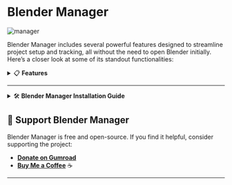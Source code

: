 # Blender Manager

![manager](https://github.com/user-attachments/assets/7f1728df-498a-4c75-b81f-96ba8ba268e2)

Blender Manager includes several powerful features designed to streamline project setup and tracking, all without the need to open Blender initially. Here’s a closer look at some of its standout functionalities:

<details>
<summary>📋 <strong>Features</strong></summary>

### 1. **Project Time Tracking**
Blender Manager automatically tracks the time spent on each project, giving users a clear view of their work hours. This feature is integrated directly into the **Recent Projects** section, displaying the total time spent on a project. Users can monitor their productivity and get a detailed breakdown of working hours for each project, making it an excellent tool for both personal time management and client billing.

### 2. **Recent Projects Overview**
The **Recent Projects** feature provides a convenient list of previously opened Blender files, showing key details such as the project name, last opened date, and file path. Users can easily access their most recent work without manually searching through directories, enhancing workflow efficiency by allowing them to quickly resume their work from where they left off.

### 3. **Comprehensive Project Creation**
Blender Manager offers an advanced **Create Project** tool that allows users to set up their project environment without launching Blender. This includes:

- **Reference Images Setup**: Import reference images for multiple views (front, back, left, right, top, and bottom) to ensure all necessary reference materials are organized and ready for modeling.
- **Base Mesh Selection**: Choose a base mesh from a predefined list or add your own custom base meshes for a quick start with pre-configured models.
- **Scene Configuration**: Predefine scene elements such as adding a camera and lights, and configure autosave options for immediate work upon opening the project in Blender.

### 4. **Auto Update**
Includes an **Auto Update** feature, ensuring both the Blender application and Blender Manager itself are always up to date. The app automatically checks for the latest releases and offers a simple one-click update option.

### 5. **Customizable GUI**
The user interface is highly customizable. Users can choose from a variety of themes, adjust font sizes, and control the transparency of the app, allowing for a personalized and comfortable experience.

### 6. **Seamless Version Control**
Manage multiple Blender versions effortlessly. Install any version you need, switch between them, or set a specific version as the **Main Launch Version**.

### 7. **Multi-Platform Support (In Progress)**
Currently optimized for Windows, with plans to expand full compatibility to macOS and Linux in future releases.

### 8. **Addon Management**
Provides an intuitive **Addon Management** tab to handle Blender addons efficiently. Key features include:

- **Addon List Display**
- **Addon Installation and Removal**
- **Compatibility Check**
- **Search Functionality**
- **File Path Access**

### 9. **Project Management**
Offers comprehensive tools for organizing and handling Blender projects:

- **Project List Overview**
- **Quick Actions**
- **File Path Navigation**
- **Search Bar**

### 10. **Render Management**
Makes it easy to handle rendered files directly within the app:

- **Render List**
- **Preview Capability**
- **File Operations**
- **Render Notes**

### 11. **Logs Tab**
Provides real-time feedback and diagnostic information:

- **Initialization Feedback**
- **Process Tracking**
- **Error and Warning Reporting**
- **Success Messages**

### 12. **Settings Tab**
Gives users full control over the application's appearance and behavior:

- **Appearance Settings**: Themes, font customization, transparency control.
- **General Settings**: Auto update, launch on startup, run in background, addon setup, change launch folder, download chunk size multiplier.
- **Reset and Maintenance Options**: Reset all data, delete Blender versions, reset to defaults.

</details>

---

<details>
<summary>🛠️ <strong>Blender Manager Installation Guide</strong></summary>

Follow these steps to install and set up Blender Manager on your system.

---

### **Step 1: Download and Extract the ZIP File**

1. **Download the Blender Manager ZIP file**  
   📥 [**Download Latest Release**](https://github.com/verlorengest/BlenderManager/releases)

2. **Extract the ZIP file** to a location of your choice:
   - Right-click the ZIP file and select **"Extract All"** or use a tool like **WinRAR** or **7-Zip**.
   - After extraction, you’ll find a folder named **"BlenderManager"**.

---

### **Step 2: Launch Blender Manager**

1. Open the **BlenderManager** folder.
2. Double-click on **`blender_manager.exe`** to start the application.
   - If a security prompt appears, click **"Run Anyway"**.

---

### **Step 3: Setup the Blender Addon**

1. Ensure **Blender is already installed** on your system.
2. Open Blender Manager and go to the **Settings** tab.
3. Click the **"Setup Addon"** button.
   - The application will automatically detect all installed Blender versions and install the addon.
4. Wait for the process to complete. A confirmation message will appear once the addon is successfully installed.

---

### **Step 4: Verify the Addon Installation**

1. Launch **Blender**.
2. Navigate to **Edit** > **Preferences** > **Add-ons**.
3. In the search bar, type **"Blender Manager"**.
4. Ensure the addon is enabled (checkbox is checked).
5. Restart Blender for the changes to take effect.

---

### 🎉 **You're All Set!**

Blender Manager is now installed and ready to enhance your Blender workflow. Enjoy streamlined project management and efficient tool integration!

---

</details>

## 💖 Support Blender Manager

Blender Manager is free and open-source. If you find it helpful, consider supporting the project:

- [**Donate on Gumroad**](https://verlorengest.gumroad.com/l/blendermanager)  
- [**Buy Me a Coffee**](https://buymeacoffee.com/verlorengest) ☕


---
